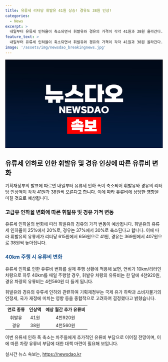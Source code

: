 ```yaml
---
title: 유류세 리터당 휘발유 41원 상승! 경유도 38원 인상!
categories:
  - News
excerpt: >
  내일부터 유류세 인하율이 축소되면서 휘발유와 경유의 가격이 각각 41원과 38원 올라간다. 인하율 변경으로 휘발유 유류세는 리터당 41원, 경유는 38원 올라 656원과 407원이 된다. 이로 인해 연비가 10㎞인 차량의 매일 40㎞ 주행시 유류비는 휘발유가 4천920원, 경유가 4천560원 늘어난다. 기재부는 국제 유가 하락과 재정 영향 등을 고려해 결정했다고 밝혔다.
feature_text: >
  내일부터 유류세 인하율이 축소되면서 휘발유와 경유의 가격이 각각 41원과 38원 올라간다. 인하율 변경으로 휘발유 유류세는 리터당 41원, 경유는 38원 올라 656원과 407원이 된다. 이로 인해 연비가 10㎞인 차량의 매일 40㎞ 주행시 유류비는 휘발유가 4천920원, 경유가 4천560원 늘어난다. 기재부는 국제 유가 하락과 재정 영향 등을 고려해 결정했다고 밝혔다.
image: '/assets/img/newsdao_breakingnews.jpg'
---
```


<p><img src="/assets/img/newsdao_breakingnews.jpg" alt="firstkoreanews 속보" /></p>

<h2 data-ke-size="size26">유류세 인하로 인한 휘발유 및 경유 인상에 따른 유류비 변화</h2>

<p>기획재정부의 발표에 따르면 내일부터 유류세 인하 폭이 축소되어 휘발유와 경유의 리터당 인상액이 각각 41원과 38원씩 오른다고 합니다. 이에 따라 유류비에 상당한 영향을 미칠 것으로 예상됩니다.</p>

<h3>고급유 인하율 변화에 따른 휘발유 및 경유 가격 변동</h3>

<p>유류세 인하율의 변화에 따라 휘발유와 경유의 가격 변동이 예상됩니다. 휘발유의 유류세 인하율이 25%에서 20%로, 경유는 37%에서 30%로 축소된다고 합니다. 이에 따라 휘발유의 유류세가 리터당 615원에서 656원으로 41원, 경유는 369원에서 407원으로 38원씩 높아집니다.</p>

<h3><span style="color: #1a5490;">40km 주행 시 유류비 변화</span></h3>

<p>유류세 인하로 인한 유류비 변화를 실제 주행 상황에 적용해 보면, 연비가 10km/리터인 차량으로 하루 40km를 매일 주행할 경우, 휘발유 차량의 유류비는 한 달에 4천920원, 경유 차량의 유류비는 4천560원 더 들게 됩니다.</p>

<p>휘발유와 경유의 유류세 인하와 관련하여 기획재정부는 국제 유가 하락과 소비자물가의 안정세, 국가 재정에 미치는 영향 등을 종합적으로 고려하여 결정했다고 밝혔습니다.</p>

<table>
<tbody>
<tr>
<td style="text-align: center; height: 17px;"><b>연료 종류</b></td>
<td style="text-align: center; height: 17px;"><b>인상액</b></td>
<td style="text-align: center; height: 17px;"><b>예상 월간 추가 유류비</b></td>
</tr>
<tr>
<td style="text-align: center; height: 17px;">휘발유</td>
<td style="text-align: center; height: 17px;">41원</td>
<td style="text-align: center; height: 17px;">4천920원</td>
</tr>
<tr>
<td style="text-align: center; height: 17px;">경유</td>
<td style="text-align: center; height: 17px;">38원</td>
<td style="text-align: center; height: 17px;">4천560원</td>
</tr>
</tbody>
</table>

<p>이번 유류세 인하 폭 축소는 차주들에게 추가적인 유류비 부담으로 이어질 전망이며, 이에 따른 차량 유류비 부담에 대한 대책 마련이 필요해 보입니다.</p>
실시간 뉴스 속보는, <a href="https://newsdao.kr" rel="dofollow">https://newsdao.kr</a>


